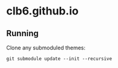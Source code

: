 # clb6.github.io

## Running

Clone any submoduled themes:

```
git submodule update --init --recursive
```
